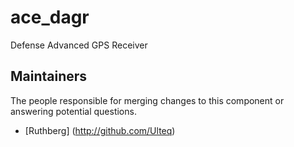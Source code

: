 ace_dagr
===============

Defense Advanced GPS Receiver

## Maintainers

The people responsible for merging changes to this component or answering potential questions.

- [Ruthberg] (http://github.com/Ulteq)
